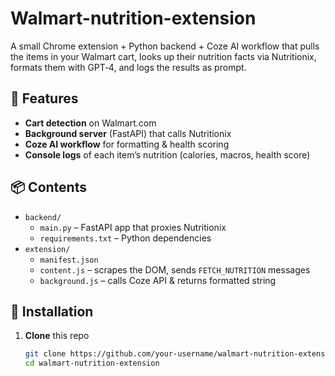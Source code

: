 # Walmart-nutrition-extension


A small Chrome extension + Python backend + Coze AI workflow that pulls the items in your Walmart cart, looks up their nutrition facts via Nutritionix, formats them with GPT‑4, and logs the results as prompt.


## 🚀 Features

- **Cart detection** on Walmart.com  
- **Background server** (FastAPI) that calls Nutritionix  
- **Coze AI workflow** for formatting & health scoring  
- **Console logs** of each item’s nutrition (calories, macros, health score)

## 📦 Contents

- `backend/`  
  - `main.py` – FastAPI app that proxies Nutritionix  
  - `requirements.txt` – Python dependencies  
- `extension/`  
  - `manifest.json`  
  - `content.js` – scrapes the DOM, sends `FETCH_NUTRITION` messages  
  - `background.js` – calls Coze API & returns formatted string

## 🔧 Installation

1. **Clone** this repo  
   ```bash
   git clone https://github.com/your‑username/walmart-nutrition-extension.git
   cd walmart-nutrition-extension
